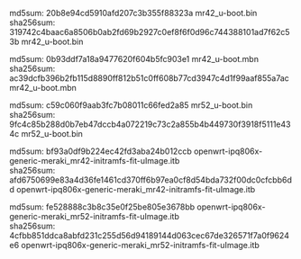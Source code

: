 md5sum: 20b8e94cd5910afd207c3b355f88323a  mr42_u-boot.bin \
sha256sum: 319742c4baac6a8506b0ab2fd69b2927c0ef8f6f0d96c744388101ad7f62c53b  mr42_u-boot.bin

md5sum: 0b93ddf7a18a9477620f604b5fc903e1  mr42_u-boot.mbn \
sha256sum: ac39dcfb396b2fb115d8890ff812b51c0ff608b77cd3947c4d1f99aaf855a7ac  mr42_u-boot.mbn

md5sum: c59c060f9aab3fc7b08011c66fed2a85  mr52_u-boot.bin \
sha256sum: 9fc4c85b288d0b7eb47dccb4a072219c73c2a855b4b449730f3918f5111e434c  mr52_u-boot.bin

md5sum: bf93a0df9b224ec42fd3aba24b012ccb  openwrt-ipq806x-generic-meraki_mr42-initramfs-fit-uImage.itb \
sha256sum: afd6750699e83a4d36fe1461cd370ff6b97ea0cf8d54bda732f00dc0cfcbb6dd  openwrt-ipq806x-generic-meraki_mr42-initramfs-fit-uImage.itb

md5sum: fe528888c3b8c35e0f25be805e3678bb  openwrt-ipq806x-generic-meraki_mr52-initramfs-fit-uImage.itb\
sha256sum: 4cfbb851ddca8abfd231c255d56d94189144d063cec67de326571f7a0f9624e6  openwrt-ipq806x-generic-meraki_mr52-initramfs-fit-uImage.itb
